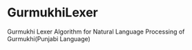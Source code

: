 GurmukhiLexer
=============

Gurmukhi Lexer Algorithm for Natural Language Processing of Gurmukhi(Punjabi Language)
